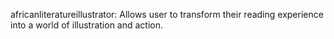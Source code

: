  africanliteratureillustrator: Allows user to transform their reading experience into a world of illustration and action.
